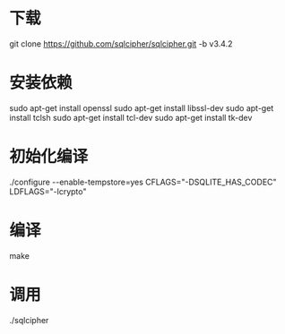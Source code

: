 # 下载
git clone https://github.com/sqlcipher/sqlcipher.git -b v3.4.2
# 安装依赖
sudo apt-get install openssl
sudo apt-get install libssl-dev
sudo apt-get install tclsh
sudo apt-get install tcl-dev 
sudo apt-get install tk-dev
# 初始化编译
./configure --enable-tempstore=yes CFLAGS="-DSQLITE_HAS_CODEC" LDFLAGS="-lcrypto"
# 编译
make
# 调用
./sqlcipher
